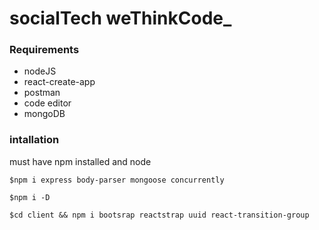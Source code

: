 # socialTech weThinkCode_

### Requirements

- nodeJS
- react-create-app
- postman
- code editor
- mongoDB

### intallation

must have npm installed and node 

`$npm i express body-parser mongoose concurrently`

`$npm i -D`

`$cd client && npm i bootsrap reactstrap uuid react-transition-group`
